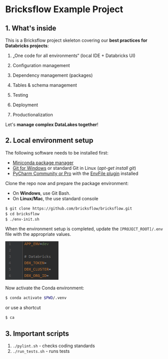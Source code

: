 # Bricksflow Example Project

## 1. What's inside

This is a Bricksflow project skeleton covering our **best practices for Databricks projects**:

1. „One code for all environments“ (local IDE + Databricks UI)

1. Configuration management

1. Dependency management (packages)

1. Tables & schema management

1. Testing

1. Deployment

1. Productionalization

Let's **manage complex DataLakes together**!

## 2. Local environment setup

The following software needs to be installed first:
  * [Miniconda package manager](https://docs.conda.io/en/latest/miniconda.html)
  * [Git for Windows](https://git-scm.com/download/win) or standard Git in Linux (_apt-get install git_)
  * [PyCharm Community or Pro](https://www.jetbrains.com/pycharm/download/) with the [EnvFile plugin](https://plugins.jetbrains.com/plugin/7861-envfile) installed

Clone the repo now and prepare the package environment:

* On **Windows**, use Git Bash.
* On **Linux/Mac**, the use standard console 

```bash
$ git clone https://github.com/bricksflow/bricksflow.git
$ cd bricksflow
$ ./env-init.sh
```

When the environment setup is completed, update the `[PROJECT_ROOT]/.env` file with the appropriate values.

![alt text](docs/dotenv.png)

Now activate the Conda environment:

```bash
$ conda activate $PWD/.venv
```

or use a shortcut

```bash
$ ca
```

## 3. Important scripts

1. ```./pylint.sh``` - checks coding standards
1. ```./run_tests.sh``` - runs tests
